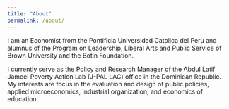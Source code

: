 ```yaml
---
title: "About"
permalink: /about/
---
```


I am an Economist from the Pontificia Universidad Catolica del Peru and alumnus of the Program on Leadership, Liberal Arts and Public Service of Brown University and the Botin Foundation.

I currently serve as the Policy and Research Manager of the Abdul Latif Jameel Poverty Action Lab (J-PAL LAC) office in the Dominican Republic. My interests are focus in the evaluation and design of public policies, applied microeconomics, industrial organization, and economics of education.
